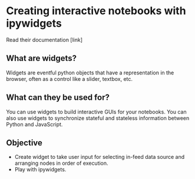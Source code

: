 # Creating interactive notebooks with ipywidgets

Read their documentation [link]

## What are widgets?

Widgets are eventful python objects that have a representation in the browser, often as a control like a slider, textbox, etc.

## What can they be used for?

You can use widgets to build interactive GUIs for your notebooks. You can also use widgets to synchronize stateful and stateless information between Python and JavaScript.
## Objective

* Create widget to take user input for selecting in-feed data source and arranging nodes in order of execution.
* Play with ipywidgets.